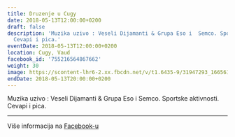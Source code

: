 ```yaml
---
title: Druzenje u Cugy
date: 2018-05-13T12:00:00+0200
draft: false
description: 'Muzika uzivo : Veseli Dijamanti & Grupa Eso i  Semco. Sportske aktivnosti.
  Cevapi i pica.'
eventDate: 2018-05-13T12:00:00+0200
location: Cugy, Vaud
facebook_id: '755216564867662'
weight: 30
image: https://scontent-lhr6-2.xx.fbcdn.net/v/t1.6435-9/31947293_1665614486867697_1159691004425535488_n.jpg?_nc_cat=104&ccb=1-7&_nc_sid=9e60e4&_nc_ohc=T9GmTRQCwowQ7kNvwFRPpyq&_nc_oc=AdmEJs9XKWw49NCdvtQCdXGKnP7sy4Ooj75bGlrTyPXkqzo3K7bqWlAP8u7BgYs7GnU&_nc_zt=23&_nc_ht=scontent-lhr6-2.xx&edm=ABTKTjYEAAAA&_nc_gid=R4Op_MBV2v204g48fkardA&oh=00_AfN4i-i-OpGn20LRSjWJlyQvOIR2r64TCvB_uGsVap2BZw&oe=6879845A
endDate: 2018-05-13T20:00:00+0200
---
```


Muzika uzivo : Veseli Dijamanti & Grupa Eso i  Semco. Sportske aktivnosti. Cevapi i pica.

---

Više informacija na [Facebook-u](https://facebook.com/events/755216564867662)